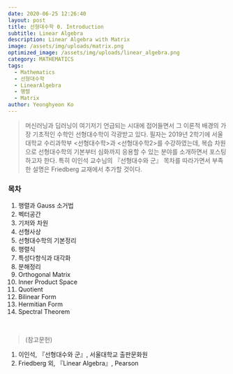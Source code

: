 ```yaml
---
date: 2020-06-25 12:26:40
layout: post
title: 선형대수학 0. Introduction
subtitle: Linear Algebra
description: Linear Algebra with Matrix
image: /assets/img/uploads/matrix.png
optimized_image: /assets/img/uploads/linear_algebra.png
category: MATHEMATICS
tags:
  - Mathematics
  - 선형대수학
  - LinearAlgebra
  - 행렬
  - Matrix
author: Yeonghyeon Ko
---
```


>머신러닝과 딥러닝이 여기저기 언급되는 시대에 접어들면서 그 이론적 배경의 가장 기초적인 수학인 선형대수학이 각광받고 있다. 필자는 2019년 2학기에 서울대학교 수리과학부 <선형대수학>과 <선형대수학2>를 수강하였는데, 복습 차원으로 선형대수학의 기본부터 심화까지 응용할 수 있는 분야를 소개하면서 포스팅하고자 한다. 특히 이인석 교수님의 『선형대수와 군』 목차를 따라가면서 부족한 설명은 Friedberg 교재에서 추가할 것이다.


### 목차
1. 행렬과 Gauss 소거법
2. 벡터공간
3. 기저와 차원
4. 선형사상
5. 선형대수학의 기본정리
6. 행렬식
7. 특성다항식과 대각화
8. 분해정리
9. Orthogonal Matrix
10. Inner Product Space
11. Quotient
12. Bilinear Form
13. Hermitian Form
14. Spectral Theorem


<br>


>(참고문헌)
1. 이인석, 『선형대수와 군』, 서울대학교 출판문화원
2. Friedberg 외, 『Linear Algebra』, Pearson

